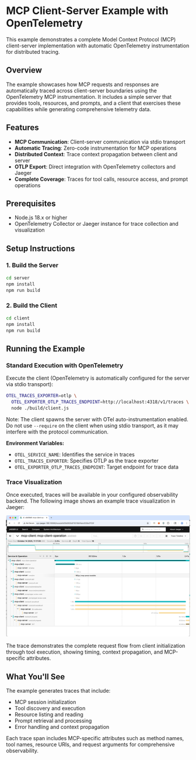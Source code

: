 # MCP Client-Server Example with OpenTelemetry

This example demonstrates a complete Model Context Protocol (MCP) client-server implementation with automatic OpenTelemetry instrumentation for distributed tracing.

## Overview

The example showcases how MCP requests and responses are automatically traced across client-server boundaries using the OpenTelemetry MCP instrumentation. It includes a simple server that provides tools, resources, and prompts, and a client that exercises these capabilities while generating comprehensive telemetry data.

## Features

- **MCP Communication**: Client-server communication via stdio transport
- **Automatic Tracing**: Zero-code instrumentation for MCP operations
- **Distributed Context**: Trace context propagation between client and server
- **OTLP Export**: Direct integration with OpenTelemetry collectors and Jaeger
- **Complete Coverage**: Traces for tool calls, resource access, and prompt operations

## Prerequisites

- Node.js 18.x or higher
- OpenTelemetry Collector or Jaeger instance for trace collection and visualization

## Setup Instructions

### 1. Build the Server

```bash
cd server
npm install
npm run build
```

### 2. Build the Client

```bash
cd client
npm install
npm run build
```

## Running the Example

### Standard Execution with OpenTelemetry

Execute the client (OpenTelemetry is automatically configured for the server via stdio transport):

```bash
OTEL_TRACES_EXPORTER=otlp \
  OTEL_EXPORTER_OTLP_TRACES_ENDPOINT=http://localhost:4318/v1/traces \
  node ./build/client.js
```

Note: The client spawns the server with OTel auto-instrumentation enabled. Do not use `--require` on the client when using stdio transport, as it may interfere with the protocol communication.

**Environment Variables:**

- `OTEL_SERVICE_NAME`: Identifies the service in traces
- `OTEL_TRACES_EXPORTER`: Specifies OTLP as the trace exporter
- `OTEL_EXPORTER_OTLP_TRACES_ENDPOINT`: Target endpoint for trace data

### Trace Visualization

Once executed, traces will be available in your configured observability backend. The following image shows an example trace visualization in Jaeger:

![MCP Tracing Example](mcpstdio.png)

The trace demonstrates the complete request flow from client initialization through tool execution, showing timing, context propagation, and MCP-specific attributes.

## What You'll See

The example generates traces that include:

- MCP session initialization
- Tool discovery and execution
- Resource listing and reading
- Prompt retrieval and processing
- Error handling and context propagation

Each trace span includes MCP-specific attributes such as method names, tool names, resource URIs, and request arguments for comprehensive observability.
